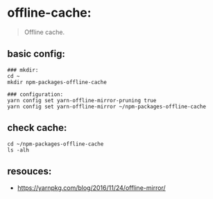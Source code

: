 # offline-cache:
> Offline cache.


## basic config:
```shell
### mkdir:
cd ~
mkdir npm-packages-offline-cache

### configuration:
yarn config set yarn-offline-mirror-pruning true
yarn config set yarn-offline-mirror ~/npm-packages-offline-cache
```

## check cache:
```shell
cd ~/npm-packages-offline-cache
ls -alh
```


## resouces:
+ https://yarnpkg.com/blog/2016/11/24/offline-mirror/